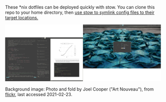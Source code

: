 These \*nix dotfiles can be deployed quickly with stow. You can clone this repo to your home directory, then [use stow to symlink config files to their target locations.](http://brandon.invergo.net/news/2012-05-26-using-gnu-stow-to-manage-your-dotfiles.html) 


![JoelCooper-rice](https://github.com/opmorgan/dots/blob/razer/.glamour-shots/joel.png?raw=true)

Background image: Photo and fold by Joel Cooper ("Art Nouveau"), from [flickr](https://www.flickr.com/photos/origamijoel/6720406315/), last accessed 2021-02-23.
